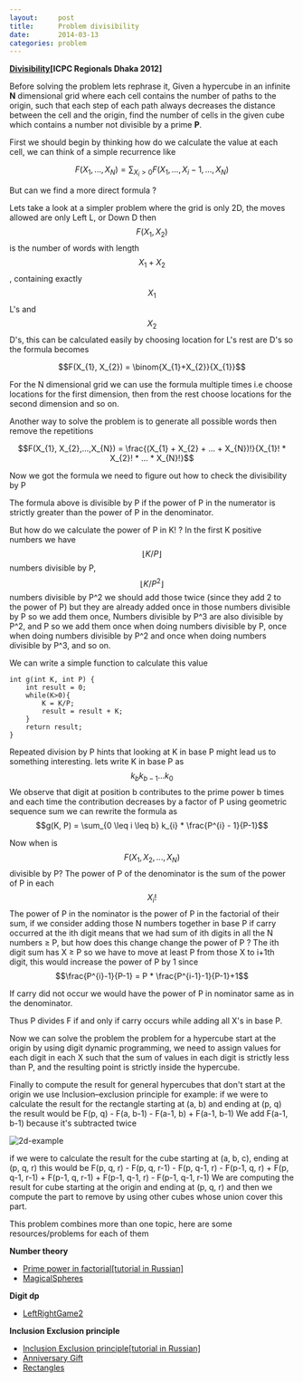 ```yaml
---
layout:     post
title:      Problem divisibility
date:       2014-03-13
categories: problem
---
```


**[Divisibility](https://icpcarchive.ecs.baylor.edu/index.php?option=com_onlinejudge&Itemid=8&page=show_problem&problem=4211)[ICPC Regionals Dhaka 2012]**

Before solving the problem lets rephrase it, Given a hypercube in an infinite **N** dimensional grid where each cell contains the number of paths to the origin, such that each step of each path always decreases the distance between the cell and the origin, find the number of cells in the given cube which contains a number not divisible by a prime **P**.

First we should begin by thinking how do we calculate the value at each cell, we can think of a simple recurrence like

$$F(X_{1},..., X_{N})=\sum_{X_{i}>0} F(X_{1},...,X_{i}-1,...,X_{N})$$

But can we find a more direct formula ?

Lets take a look at a simpler problem where the grid is only 2D, the moves allowed are only Left L, or Down D then  $$F(X_{1}, X_{2})$$ is the number of words with length $$X_{1}+X_{2}$$, containing exactly $$X_{1}$$ L's and $$X_{2}$$ D's, this can be calculated easily by choosing location for L's rest are D's so the formula becomes 

$$F(X_{1}, X_{2}) = \binom{X_{1}+X_{2}}{X_{1}}$$

For the N dimensional grid we can use the formula multiple times i.e choose locations for the first dimension, then from the rest choose locations for the second dimension and so on.

Another way to solve the problem is to generate all possible words then remove the repetitions

$$F(X_{1}, X_{2},...,X_{N}) = \frac{(X_{1} + X_{2} + ... + X_{N})!}{X_{1}! * X_{2}! * ... * X_{N}!}$$

Now we got the formula we need to figure out how to check the divisibility by P

The formula above is divisible by P if the power of P in the numerator is strictly greater than the power of P in the denominator.

But how do we calculate the power of P in K! ?
In the first K positive numbers we have $$\lfloor K/P \rfloor$$ numbers divisible by P, $$\lfloor K/P^2 \rfloor$$ numbers divisible by P^2 we should add those twice (since they add 2 to the power of P) but they are already added once in those numbers divisible by P so we add them once, Numbers divisible by P^3 are also divisible by P^2, and P so we add them once when doing numbers divisible by P, once when doing numbers divisible by P^2 and once when doing numbers divisible by P^3, and so on.

We can write a simple function to calculate this value

~~~
int g(int K, int P) {
    int result = 0;
    while(K>0){
        K = K/P;
        result = result + K;
    }
    return result;
}
~~~

Repeated division by P hints that looking at K in base P might lead us to something interesting.
lets write K in base P as 
$$k_{b}k_{b-1}...k_{0}$$
We observe that digit at position b contributes to the prime power b times and each time the contribution decreases by a factor of P using geometric sequence sum we can rewrite the formula as
$$g(K, P) = \sum_{0 \leq i \leq b}  k_{i} * \frac{P^{i} - 1}{P-1}$$

Now when is $$F(X_{1}, X_{2},...,X_{N})$$ divisible by P?
The power of P of the denominator is the sum of the power of P in each $$X_{i}!$$
The power of P in the nominator is the power of P in the factorial of their sum, if we consider adding those N numbers together in base P if carry occurred at the ith digit means that we had sum of ith digits in all the N numbers ≥ P, but how does this change change the power of P ?
The ith digit sum has X ≥ P so we have to move at least P from those X to i+1th digit, this would increase the power of P by 1 since
$$\frac{P^{i}-1}{P-1} = P * \frac{P^{i-1}-1}{P-1}+1$$

If carry did not occur we would have the power of P in nominator same as in the denominator.

Thus P divides F if and only if carry occurs while adding all X's in base P.

Now we can solve the problem the problem for a hypercube start at the origin by using digit dynamic programming, we need to assign values for each digit in each X such that the sum of values in each digit is strictly less than P, and the resulting point is strictly inside the hypercube.

Finally to compute the result for general hypercubes that don't start at the origin we use Inclusion–exclusion principle for example:
if we were to calculate the result for the rectangle starting at (a, b) and ending at (p, q) the result would be 
F(p, q) - F(a, b-1) - F(a-1, b) + F(a-1, b-1)
We add F(a-1, b-1) because it's subtracted twice

![2d-example]({{site.url}}/images/divisibility/img_1.jpg)

if we were to calculate the result for the cube starting at (a, b, c), ending at (p, q, r) this would be
F(p, q, r) - F(p, q, r-1) - F(p, q-1, r) - F(p-1, q, r) + F(p, q-1, r-1) + F(p-1, q, r-1) + F(p-1, q-1, r) - F(p-1, q-1, r-1)
We are computing the result for cube starting at the origin and ending at (p, q, r) and then we compute the part to remove by using other cubes whose union cover this part.


This problem combines more than one topic, here are some resources/problems for each of them

**Number theory**

* [Prime power in factorial[tutorial in Russian]](http://e-maxx.ru/algo/factorial_divisors)
* [MagicalSpheres](http://community.topcoder.com/stat?c=problem_statement&pm=9828)

**Digit dp**

* [LeftRightGame2](http://community.topcoder.com/stat?c=problem_statement&pm=9828)

**Inclusion Exclusion principle**

* [Inclusion Exclusion principle[tutorial in Russian]](http://e-maxx.ru/algo/inclusion_exclusion_principle)
* [Anniversary Gift](http://codeforces.com/gym/100283/problem/J)
* [Rectangles](http://acm.hdu.edu.cn/showproblem.php?pid=2461)
